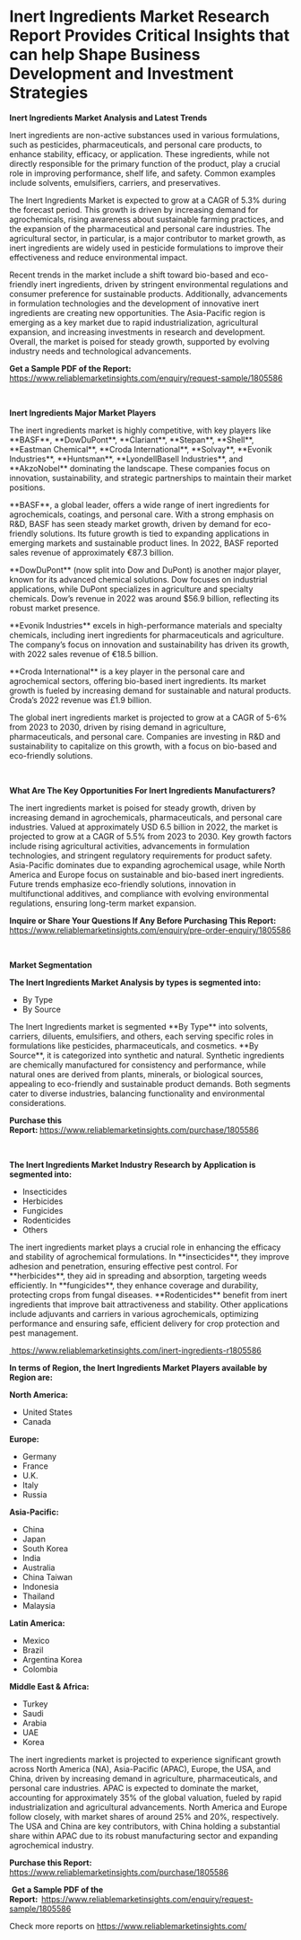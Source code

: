<p><h1>Inert Ingredients Market Research Report Provides Critical Insights that can help Shape Business Development and Investment Strategies</h1></p><p><strong>Inert Ingredients Market Analysis and Latest Trends</strong></p>
<p><p>Inert ingredients are non-active substances used in various formulations, such as pesticides, pharmaceuticals, and personal care products, to enhance stability, efficacy, or application. These ingredients, while not directly responsible for the primary function of the product, play a crucial role in improving performance, shelf life, and safety. Common examples include solvents, emulsifiers, carriers, and preservatives.</p><p>The Inert Ingredients Market is expected to grow at a CAGR of 5.3% during the forecast period. This growth is driven by increasing demand for agrochemicals, rising awareness about sustainable farming practices, and the expansion of the pharmaceutical and personal care industries. The agricultural sector, in particular, is a major contributor to market growth, as inert ingredients are widely used in pesticide formulations to improve their effectiveness and reduce environmental impact.</p><p>Recent trends in the market include a shift toward bio-based and eco-friendly inert ingredients, driven by stringent environmental regulations and consumer preference for sustainable products. Additionally, advancements in formulation technologies and the development of innovative inert ingredients are creating new opportunities. The Asia-Pacific region is emerging as a key market due to rapid industrialization, agricultural expansion, and increasing investments in research and development. Overall, the market is poised for steady growth, supported by evolving industry needs and technological advancements.</p></p>
<p><strong>Get a Sample PDF of the Report:&nbsp;</strong> <a href="https://www.reliablemarketinsights.com/enquiry/request-sample/1805586?utm_campaign=2095&utm_medium=2&utm_source=Github&utm_content=ia&utm_term=25012025&utm_id=inert-ingredients">https://www.reliablemarketinsights.com/enquiry/request-sample/1805586</a></p>
<p>&nbsp;</p>
<p><strong>Inert Ingredients Major Market Players</strong></p>
<p><p>The inert ingredients market is highly competitive, with key players like **BASF**, **DowDuPont**, **Clariant**, **Stepan**, **Shell**, **Eastman Chemical**, **Croda International**, **Solvay**, **Evonik Industries**, **Huntsman**, **LyondellBasell Industries**, and **AkzoNobel** dominating the landscape. These companies focus on innovation, sustainability, and strategic partnerships to maintain their market positions.</p><p>**BASF**, a global leader, offers a wide range of inert ingredients for agrochemicals, coatings, and personal care. With a strong emphasis on R&D, BASF has seen steady market growth, driven by demand for eco-friendly solutions. Its future growth is tied to expanding applications in emerging markets and sustainable product lines. In 2022, BASF reported sales revenue of approximately €87.3 billion.</p><p>**DowDuPont** (now split into Dow and DuPont) is another major player, known for its advanced chemical solutions. Dow focuses on industrial applications, while DuPont specializes in agriculture and specialty chemicals. Dow’s revenue in 2022 was around $56.9 billion, reflecting its robust market presence.</p><p>**Evonik Industries** excels in high-performance materials and specialty chemicals, including inert ingredients for pharmaceuticals and agriculture. The company’s focus on innovation and sustainability has driven its growth, with 2022 sales revenue of €18.5 billion.</p><p>**Croda International** is a key player in the personal care and agrochemical sectors, offering bio-based inert ingredients. Its market growth is fueled by increasing demand for sustainable and natural products. Croda’s 2022 revenue was £1.9 billion.</p><p>The global inert ingredients market is projected to grow at a CAGR of 5-6% from 2023 to 2030, driven by rising demand in agriculture, pharmaceuticals, and personal care. Companies are investing in R&D and sustainability to capitalize on this growth, with a focus on bio-based and eco-friendly solutions.</p></p>
<p>&nbsp;</p>
<p><strong>What Are The Key Opportunities For Inert Ingredients Manufacturers?</strong></p>
<p><p>The inert ingredients market is poised for steady growth, driven by increasing demand in agrochemicals, pharmaceuticals, and personal care industries. Valued at approximately USD 6.5 billion in 2022, the market is projected to grow at a CAGR of 5.5% from 2023 to 2030. Key growth factors include rising agricultural activities, advancements in formulation technologies, and stringent regulatory requirements for product safety. Asia-Pacific dominates due to expanding agrochemical usage, while North America and Europe focus on sustainable and bio-based inert ingredients. Future trends emphasize eco-friendly solutions, innovation in multifunctional additives, and compliance with evolving environmental regulations, ensuring long-term market expansion.</p></p>
<p><strong>Inquire or Share Your Questions If Any Before Purchasing This Report:</strong> <a href="https://www.reliablemarketinsights.com/enquiry/pre-order-enquiry/1805586?utm_campaign=2095&utm_medium=2&utm_source=Github&utm_content=ia&utm_term=25012025&utm_id=inert-ingredients">https://www.reliablemarketinsights.com/enquiry/pre-order-enquiry/1805586</a></p>
<p>&nbsp;</p>
<p><strong>Market Segmentation</strong></p>
<p><strong>The Inert Ingredients Market Analysis by types is segmented into:</strong></p>
<p><ul><li>By Type</li><li>By Source</li></ul></p>
<p><p>The Inert Ingredients market is segmented **By Type** into solvents, carriers, diluents, emulsifiers, and others, each serving specific roles in formulations like pesticides, pharmaceuticals, and cosmetics. **By Source**, it is categorized into synthetic and natural. Synthetic ingredients are chemically manufactured for consistency and performance, while natural ones are derived from plants, minerals, or biological sources, appealing to eco-friendly and sustainable product demands. Both segments cater to diverse industries, balancing functionality and environmental considerations.</p></p>
<p><strong>Purchase this Report:&nbsp;</strong><a href="https://www.reliablemarketinsights.com/purchase/1805586?utm_campaign=2095&utm_medium=2&utm_source=Github&utm_content=ia&utm_term=25012025&utm_id=inert-ingredients">https://www.reliablemarketinsights.com/purchase/1805586</a></p>
<p>&nbsp;</p>
<p><strong>The Inert Ingredients Market Industry Research by Application is segmented into:</strong></p>
<p><ul><li>Insecticides</li><li>Herbicides</li><li>Fungicides</li><li>Rodenticides</li><li>Others</li></ul></p>
<p><p>The inert ingredients market plays a crucial role in enhancing the efficacy and stability of agrochemical formulations. In **insecticides**, they improve adhesion and penetration, ensuring effective pest control. For **herbicides**, they aid in spreading and absorption, targeting weeds efficiently. In **fungicides**, they enhance coverage and durability, protecting crops from fungal diseases. **Rodenticides** benefit from inert ingredients that improve bait attractiveness and stability. Other applications include adjuvants and carriers in various agrochemicals, optimizing performance and ensuring safe, efficient delivery for crop protection and pest management.</p></p>
<p><a href="https://www.reliablemarketinsights.com/inert-ingredients-r1805586?utm_campaign=2095&utm_medium=2&utm_source=Github&utm_content=ia&utm_term=25012025&utm_id=inert-ingredients">&nbsp;https://www.reliablemarketinsights.com/inert-ingredients-r1805586</a></p>
<p><strong>In terms of Region, the Inert Ingredients Market Players available by Region are:</strong></p>
<p>
    <p> <strong> North America: </strong>
        <ul>
            <li>United States</li>
            <li>Canada</li>
        </ul>
        </p> 
    <p> <strong> Europe: </strong>
        <ul>
            <li>Germany</li>
            <li>France</li>
            <li>U.K.</li>
            <li>Italy</li>
            <li>Russia</li>
        </ul>
        </p> 
    <p> <strong> Asia-Pacific: </strong>
        <ul>
            <li>China</li>
            <li>Japan</li>
            <li>South Korea</li>
            <li>India</li>
            <li>Australia</li>
            <li>China Taiwan</li>
            <li>Indonesia</li>
            <li>Thailand</li>
            <li>Malaysia</li>
        </ul>
        </p> 
    <p> <strong> Latin America: </strong>
        <ul>
            <li>Mexico</li>
            <li>Brazil</li>
            <li>Argentina Korea</li>
            <li>Colombia</li>
        </ul>
        </p> 
    <p> <strong> Middle East & Africa: </strong>
        <ul>
            <li>Turkey</li>
            <li>Saudi</li>
            <li>Arabia</li>
            <li>UAE</li>
            <li>Korea</li>
        </ul>
    </p>
    </p>
<p><p>The inert ingredients market is projected to experience significant growth across North America (NA), Asia-Pacific (APAC), Europe, the USA, and China, driven by increasing demand in agriculture, pharmaceuticals, and personal care industries. APAC is expected to dominate the market, accounting for approximately 35% of the global valuation, fueled by rapid industrialization and agricultural advancements. North America and Europe follow closely, with market shares of around 25% and 20%, respectively. The USA and China are key contributors, with China holding a substantial share within APAC due to its robust manufacturing sector and expanding agrochemical industry.</p></p>
<p><strong>Purchase this Report: </strong><a href="https://www.reliablemarketinsights.com/purchase/1805586?utm_campaign=2095&utm_medium=2&utm_source=Github&utm_content=ia&utm_term=25012025&utm_id=inert-ingredients">https://www.reliablemarketinsights.com/purchase/1805586</a></p>
<p>&nbsp;<strong>Get a Sample PDF of the Report:&nbsp;&nbsp;</strong><a href="https://www.reliablemarketinsights.com/enquiry/request-sample/1805586?utm_campaign=2095&utm_medium=2&utm_source=Github&utm_content=ia&utm_term=25012025&utm_id=inert-ingredients">https://www.reliablemarketinsights.com/enquiry/request-sample/1805586</a></p>
<p><strong></strong></p>
<p>Check more reports on <a href="https://www.reliablemarketinsights.com/?utm_campaign=2095&utm_medium=2&utm_source=Github&utm_content=ia&utm_term=25012025&utm_id=inert-ingredients">https://www.reliablemarketinsights.com/</a></p>